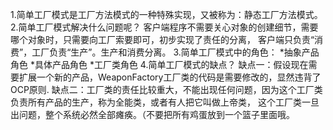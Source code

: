 1.简单工厂模式是工厂方法模式的一种特殊实现，又被称为：静态工厂方法模式。
2.简单工厂模式解决什么问题呢？
客户端程序不需要关心对象的创建细节，需要哪个对象时，只需要向工厂索要即可，初步实现了责任的分离，
客户端只负责“消费”，工厂负责“生产”。生产和消费分离。
3.简单工厂模式中的角色：
	*抽象产品角色
	*具体产品角色
	*工厂类角色
4.简单工厂模式的缺点？
缺点一：假设现在需要扩展一个新的产品，WeaponFactory工厂类的代码是需要修改的，显然违背了OCP原则.
缺点二：工厂类的责任比较重大，不能出现任何问题，因为这个工厂类负责所有产品的生产，称为全能类，或者有人把它叫做上帝类，
这个工厂类一旦出问题，整个系统必然全部瘫痪。（不要把所有鸡蛋放到一个篮子里面哦。